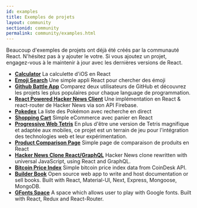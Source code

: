 ```yaml
---
id: examples
title: Exemples de projets
layout: community
sectionid: community
permalink: community/examples.html
---
```


Beaucoup d'exemples de projets ont déjà été créés par la communauté React. N'hésitez pas à y ajouter le votre. Si vous ajoutez un projet, engagez-vous à le maintenir à jour avec les dernières versions de React.

* **[Calculator](https://github.com/ahfarmer/calculator)** La calculette d'iOS en React
* **[Emoji Search](https://github.com/ahfarmer/emoji-search)** Une simple appli React pour chercher des émoji
* **[Github Battle App](https://tm.dev/react-course-project/)** Comparez deux utilisateurs de GitHub et découvrez les projets les plus populaires pour chaque language de programmation.
* **[React Powered Hacker News Client](https://github.com/insin/react-hn)** Une implémentation en React & react-router de Hacker News via son API Firebase.
* **[Pokedex](https://github.com/alik0211/pokedex)** La liste des Pokémon avec recherche en direct
* **[Shopping Cart](https://github.com/jeffersonRibeiro/react-shopping-cart)** Simple eCommerce avec panier en React
* **[Progressive Web Tetris](https://github.com/skidding/flatris)** En plus d'être une version de Tetris magnifique et adaptée aux mobiles, ce projet est un terrain de jeu pour l'intégration des technologies web et leur expérimentation.
* **[Product Comparison Page](https://github.com/Rhymond/product-compare-react)** Simple page de comparaison de produits en React
* **[Hacker News Clone React/GraphQL](https://github.com/clintonwoo/hackernews-react-graphql)** Hacker News clone rewritten with universal JavaScript, using React and GraphQL.
* **[Bitcoin Price Index](https://github.com/mrkjlchvz/bitcoin-price-index)** Simple bitcoin price index data from CoinDesk API.
* **[Builder Book](https://github.com/builderbook/builderbook)** Open source web app to write and host documentation or sell books. Built with React, Material-UI, Next, Express, Mongoose, MongoDB.
* **[GFonts Space](https://github.com/pankajladhar/GFontsSpace)** A space which allows user to play with Google fonts. Built with React, Redux and React-Router.
